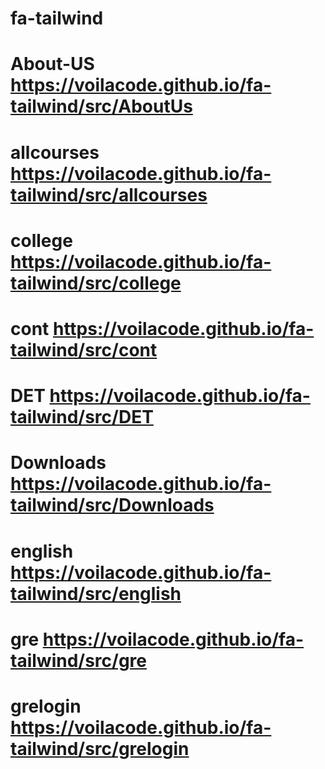 # fa-tailwind
# About-US https://voilacode.github.io/fa-tailwind/src/AboutUs
# allcourses https://voilacode.github.io/fa-tailwind/src/allcourses
# college https://voilacode.github.io/fa-tailwind/src/college
# cont https://voilacode.github.io/fa-tailwind/src/cont
# DET https://voilacode.github.io/fa-tailwind/src/DET
# Downloads https://voilacode.github.io/fa-tailwind/src/Downloads
# english https://voilacode.github.io/fa-tailwind/src/english
# gre https://voilacode.github.io/fa-tailwind/src/gre
# grelogin https://voilacode.github.io/fa-tailwind/src/grelogin
# 